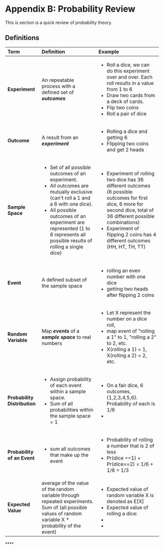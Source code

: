 # Appendix B: Probability Review

This is section is a quick review of probability theory.

## Definitions

<table>
  <thead>
    <tr>
      <th style="text-align:left">Term</th>
      <th style="text-align:left">Definition</th>
      <th style="text-align:left">Example</th>
    </tr>
  </thead>
  <tbody>
    <tr>
      <td style="text-align:left"><b>Experiment</b>
      </td>
      <td style="text-align:left">An repeatable process with a defined set of <em><b>outcomes</b></em>
      </td>
      <td style="text-align:left">
        <ul>
          <li>Roll a dice, we can do this experiment over and over. Each roll results
            in a value from 1 to 6</li>
          <li>Draw two cards from a deck of cards.</li>
          <li>Flip two coins</li>
          <li>Roll a pair of dice</li>
        </ul>
      </td>
    </tr>
    <tr>
      <td style="text-align:left"><b>Outcome</b>
      </td>
      <td style="text-align:left">A result from an <em><b>experiment</b></em>
      </td>
      <td style="text-align:left">
        <ul>
          <li>Rolling a dice and getting 6</li>
          <li>Flipping two coins and get 2 heads</li>
        </ul>
      </td>
    </tr>
    <tr>
      <td style="text-align:left"><b>Sample Space</b>
      </td>
      <td style="text-align:left">
        <ul>
          <li>Set of all possible outcomes of an experiment.</li>
          <li>All outcomes are mutually exclusive (can&apos;t roll a 1 and a 6 with
            one dice).</li>
          <li>All possible outcomes of an experiment are represented (1 to 6 represents
            all possible results of rolling a single dice)</li>
        </ul>
      </td>
      <td style="text-align:left">
        <ul>
          <li>Experiment of rolling two dice has 36 different outcomes (6 possible outcomes
            for first dice, 6 more for second dice, total of 36 different possible
            combinations)</li>
          <li>Experiment of flipping 2 coins has 4 different outcomes (HH, HT, TH, TT)</li>
        </ul>
      </td>
    </tr>
    <tr>
      <td style="text-align:left"><b>Event</b>
      </td>
      <td style="text-align:left">A defined subset of the sample space</td>
      <td style="text-align:left">
        <ul>
          <li>rolling an even number with one dice</li>
          <li>getting two heads after flipping 2 coins</li>
        </ul>
      </td>
    </tr>
    <tr>
      <td style="text-align:left"><b>Random Variable</b>
      </td>
      <td style="text-align:left">Map <em><b>events</b></em> of a <em><b>sample space</b></em> to real numbers</td>
      <td
      style="text-align:left">
        <ul>
          <li>Let X represent the number on a dice roll,</li>
          <li>map event of &quot;rolling a 1&quot; to 1, &quot;rolling a 2&quot; to
            2, etc.</li>
          <li>X(rolling a 1) = 1, X(rolling a 2) = 2, etc.</li>
        </ul>
        </td>
    </tr>
    <tr>
      <td style="text-align:left"><b>Probability Distribution</b>
      </td>
      <td style="text-align:left">
        <ul>
          <li>Assign probability of each event within a sample space.</li>
          <li>Sum of all probabilities within the sample space = 1</li>
        </ul>
      </td>
      <td style="text-align:left">
        <ul>
          <li>On a fair dice, 6 outcomes, {1,2,3,4,5,6}. Probability of each is 1/6</li>
          <li></li>
        </ul>
      </td>
    </tr>
    <tr>
      <td style="text-align:left"><b>Probability of an Event</b>
      </td>
      <td style="text-align:left">
        <ul>
          <li>sum all outcomes that make up the event</li>
        </ul>
      </td>
      <td style="text-align:left">
        <ul>
          <li>Probability of rolling a number that is 2 of less</li>
          <li>Pr(dice ==1) + Pr(dice==2) = 1/6 + 1/6 = 1/3</li>
        </ul>
      </td>
    </tr>
    <tr>
      <td style="text-align:left"><b>Expected Value</b>
      </td>
      <td style="text-align:left">average of the value of the random variable through repeated experiments.
        Sum of (all possible values of random variable X * probability of the event)</td>
      <td
      style="text-align:left">
        <ul>
          <li>Expected value of random variable X is denoted as E[X]</li>
          <li>Expected value of rolling a dice:</li>
          <li></li>
          <li></li>
        </ul>
        </td>
    </tr>
  </tbody>
</table>



\*\*\*\*



